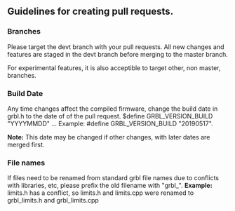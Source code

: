 ## Guidelines for creating pull requests.

### Branches

Please target the devt branch with your pull requests. All new changes and features are staged in the devt branch before merging to the master branch. 

For experimental features, it is also acceptible to target other, non master, branches.

### Build Date

Any time changes affect the compiled firmware, change the build date in grbl.h to the date of of the pull request. 
$define GRBL_VERSION_BUILD "YYYYMMDD" ... Example: #define GRBL_VERSION_BUILD "20190517".

**Note:** This date may be changed if other changes, with later dates are merged first.

### File names

If files need to be renamed from standard grbl file names due to conflicts with libraries, etc, please prefix the old filename with "grbl_". **Example:** limits.h has a conflict, so limits.h and limits.cpp were renamed to grbl_limits.h and grbl_limits.cpp





